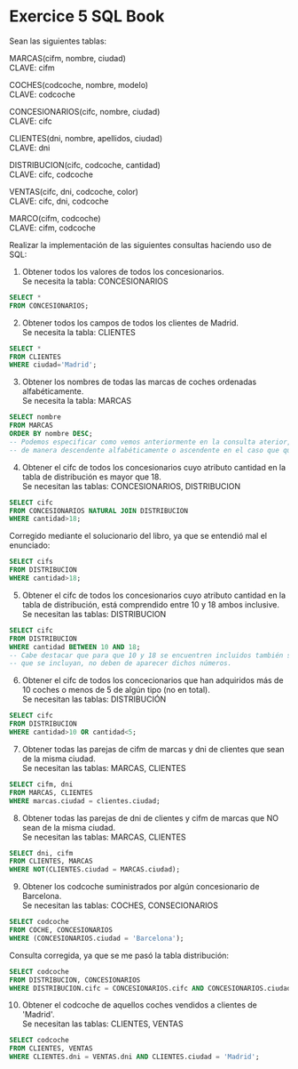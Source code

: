 # Exercice 5 SQL Book

Sean las siguientes tablas:

MARCAS(cifm, nombre, ciudad)\
CLAVE: cifm

COCHES(codcoche, nombre, modelo)\
CLAVE: codcoche

CONCESIONARIOS(cifc, nombre, ciudad)\
CLAVE: cifc

CLIENTES(dni, nombre, apellidos, ciudad)\
CLAVE: dni

DISTRIBUCION(cifc, codcoche, cantidad)\
CLAVE: cifc, codcoche

VENTAS(cifc, dni, codcoche, color)\
CLAVE: cifc, dni, codcoche

MARCO(cifm, codcoche)\
CLAVE: cifm, codcoche

Realizar la implementación de las siguientes consultas haciendo uso de SQL:

1) Obtener todos los valores de todos los concesionarios.\
Se necesita la tabla: CONCESIONARIOS
```SQL
SELECT *
FROM CONCESIONARIOS;
```

2) Obtener todos los campos de todos los clientes de Madrid.\
Se necesita la tabla: CLIENTES
```sql
SELECT *
FROM CLIENTES
WHERE ciudad='Madrid';
```

3) Obtener los nombres de todas las marcas de coches ordenadas alfabéticamente.\
Se necesita la tabla: MARCAS
```sql
SELECT nombre
FROM MARCAS
ORDER BY nombre DESC; 
-- Podemos especificar como vemos anteriormente en la consulta aterior, que queremos ordenar la tabla
-- de manera descendente alfabéticamente o ascendente en el caso que queramos.
```

4) Obtener el cifc de todos los concesionarios cuyo atributo cantidad en la tabla de distribución es mayor que 18.\
Se necesitan las tablas: CONCESIONARIOS, DISTRIBUCION
```sql
SELECT cifc
FROM CONCESIONARIOS NATURAL JOIN DISTRIBUCION
WHERE cantidad>18;
```

Corregido mediante el solucionario del libro, ya que se entendió mal el enunciado:
```sql
SELECT cifs
FROM DISTRIBUCION
WHERE cantidad>18;
```

5) Obtener el cifc de todos los concesionarios cuyo atributo cantidad en la tabla de distribución, está comprendido
entre 10 y 18 ambos inclusive.\
Se necesitan las tablas: DISTRIBUCION
```sql
SELECT cifc
FROM DISTRIBUCION
WHERE cantidad BETWEEN 10 AND 18;
-- Cabe destacar que para que 10 y 18 se encuentren incluidos también se deben de especificar, si no se quiere
-- que se incluyan, no deben de aparecer dichos números.
```

6) Obtener el cifc de todos los concecionarios que han adquiridos más de 10 coches o menos de 5 de algún tipo
(no en total). \
Se necesitan las tablas: DISTRIBUCIÓN
```sql
SELECT cifc
FROM DISTRIBUCION
WHERE cantidad>10 OR cantidad<5;
```

7) Obtener todas las parejas de cifm de marcas y dni de clientes que sean de la misma ciudad.\
Se necesitan las tablas: MARCAS, CLIENTES
```sql
SELECT cifm, dni
FROM MARCAS, CLIENTES
WHERE marcas.ciudad = clientes.ciudad;
```

8) Obtener todas las parejas de dni de clientes y cifm de marcas que NO sean de la misma ciudad.\
Se necesitan las tablas: MARCAS, CLIENTES
```sql
SELECT dni, cifm
FROM CLIENTES, MARCAS
WHERE NOT(CLIENTES.ciudad = MARCAS.ciudad);
```

9) Obtener los codcoche suministrados por algún concesionario de Barcelona.\
Se necesitan las tablas: COCHES, CONSECIONARIOS
```sql
SELECT codcoche
FROM COCHE, CONCESIONARIOS
WHERE (CONCESIONARIOS.ciudad = 'Barcelona');
```

Consulta corregida, ya que se me pasó la tabla distribución:
```sql
SELECT codcoche
FROM DISTRIBUCION, CONCESIONARIOS
WHERE DISTRIBUCION.cifc = CONCESIONARIOS.cifc AND CONCESIONARIOS.ciudad = 'Barcelona';
```

10) Obtener el codcoche de aquellos coches vendidos a clientes de 'Madrid'.\
Se necesitan las tablas: CLIENTES, VENTAS
```sql
SELECT codcoche
FROM CLIENTES, VENTAS
WHERE CLIENTES.dni = VENTAS.dni AND CLIENTES.ciudad = 'Madrid';
```